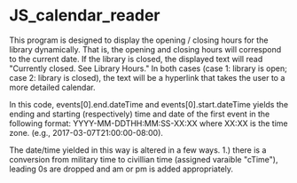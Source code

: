 # JS_calendar_reader

This program is designed to display the opening / closing hours for the library dynamically. That is, the opening and closing hours will correspond to the current date. If the library is closed, the displayed text will read "Currently closed. See Library Hours." In both cases (case 1: library is open; case 2: library is closed), the text will be a hyperlink that takes the user to a more detailed calendar.

In this code, events[0].end.dateTime and events[0].start.dateTime yields the ending and starting (respectively) time and date of the first event in the following format: YYYY-MM-DDTHH:MM:SS-XX:XX where XX:XX is the time zone. (e.g., 2017-03-07T21:00:00-08:00).

The date/time yielded in this way is altered in a few ways. 1.) there is a conversion from military time to civillian time (assigned varaible "cTime"), leading 0s are dropped and am or pm is added appropriately.

